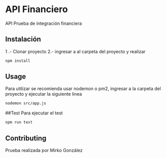 # API Financiero

API Prueba de integración financiera

## Instalación

1 .- Clonar proyecto
2.- ingresar a al carpeta del proyecto y realizar 
```bash
npm install
```

## Usage
Para utilizar se recomienda usar nodemon o pm2, ingresar a la carpeta del proyecto y ejecutar la siguiente linea
```bash
nodemon src/app.js
```
##Test
Para ejecutar el test 
```bash
npm run test 
```

## Contributing
Prueba realizada por Mirko González
